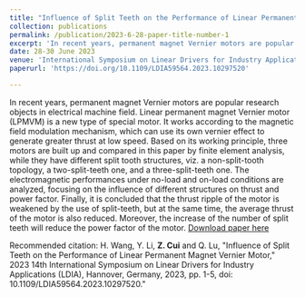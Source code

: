 ```yaml
---
title: "Influence of Split Teeth on the Performance of Linear Permanent Magnet Vernier Motor"
collection: publications
permalink: /publication/2023-6-28-paper-title-number-1
excerpt: 'In recent years, permanent magnet Vernier motors are popular research objects in electrical machine field. Linear permanent magnet Vernier motor (LPMVM) is a new type of special motor. It works according to the magnetic field modulation mechanism, which can use its own vernier effect to generate greater thrust at low speed. Based on its working principle, three motors are built up and compared in this paper by finite element analysis, while they have different split tooth structures, viz. a non-split-tooth topology, a two-split-teeth one, and a three-split-teeth one. The electromagnetic performances under no-load and on-load conditions are analyzed, focusing on the influence of different structures on thrust and power factor. Finally, it is concluded that the thrust ripple of the motor is weakened by the use of split-teeth, but at the same time, the average thrust of the motor is also reduced. Moreover, the increase of the number of split teeth will reduce the power factor of the motor.'
date: 28-30 June 2023
venue: 'International Symposium on Linear Drivers for Industry Applications (LDIA)'
paperurl: 'https://doi.org/10.1109/LDIA59564.2023.10297520'

---
```

In recent years, permanent magnet Vernier motors are popular research objects in electrical machine field. Linear permanent magnet Vernier motor (LPMVM) is a new type of special motor. It works according to the magnetic field modulation mechanism, which can use its own vernier effect to generate greater thrust at low speed. Based on its working principle, three motors are built up and compared in this paper by finite element analysis, while they have different split tooth structures, viz. a non-split-tooth topology, a two-split-teeth one, and a three-split-teeth one. The electromagnetic performances under no-load and on-load conditions are analyzed, focusing on the influence of different structures on thrust and power factor. Finally, it is concluded that the thrust ripple of the motor is weakened by the use of split-teeth, but at the same time, the average thrust of the motor is also reduced. Moreover, the increase of the number of split teeth will reduce the power factor of the motor.
[Download paper here](http://academicpages.github.io/files/paper1.pdf)

Recommended citation: H. Wang, Y. Li, **Z. Cui** and Q. Lu, "Influence of Split Teeth on the Performance of Linear Permanent Magnet Vernier Motor," 2023 14th International Symposium on Linear Drivers for Industry Applications (LDIA), Hannover, Germany, 2023, pp. 1-5, doi: 10.1109/LDIA59564.2023.10297520."
